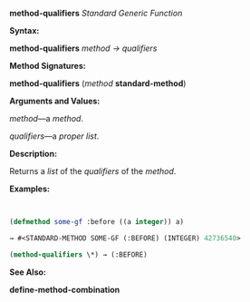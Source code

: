 **method-qualifiers** *Standard Generic Function* 



**Syntax:** 



**method-qualifiers** *method → qualifiers* 







 



 



**Method Signatures:** 



**method-qualifiers** (*method* **standard-method**) 



**Arguments and Values:** 



*method*—a *method*. 



*qualifiers*—a *proper list*. 



**Description:** 



Returns a *list* of the *qualifiers* of the *method*. 



**Examples:**
```lisp
 

(defmethod some-gf :before ((a integer)) a) 

→ #<STANDARD-METHOD SOME-GF (:BEFORE) (INTEGER) 42736540> 

(method-qualifiers \*) → (:BEFORE) 


```
**See Also:** 



**define-method-combination** 



